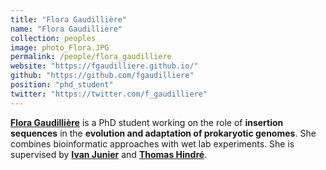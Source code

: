 ```yaml
---
title: "Flora Gaudillière"
name: "Flora Gaudillière"
collection: peoples
image: photo_Flora.JPG
permalink: /people/flora_gaudilliere
website: "https://fgaudilliere.github.io/"
github: "https://github.com/fgaudilliere"
position: "phd_student"
twitter: "https://twitter.com/f_gaudilliere"
---
```




**[Flora Gaudillière](https://www.timc.fr/en/flora-gaudilliere)** is a PhD student working on the role of **insertion sequences** in the **evolution and adaptation of prokaryotic genomes**. She combines bioinformatic approaches with wet lab experiments. She is supervised by **[Ivan Junier](https://www.timc.fr/en/ivan-junier)** and **[Thomas Hindré](https://www.timc.fr/en/thomas-hindre)**.
